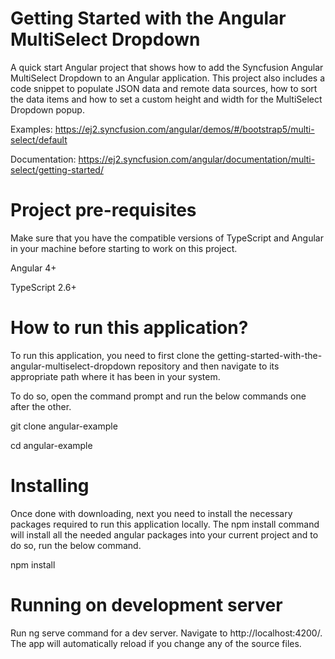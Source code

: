 # Getting Started with the Angular MultiSelect Dropdown

A quick start Angular project that shows how to add the Syncfusion Angular MultiSelect Dropdown to an Angular application. This project also includes a code snippet to populate JSON data and remote data sources, how to sort the data items and how to set a custom height and width for the MultiSelect Dropdown popup.

Examples: https://ej2.syncfusion.com/angular/demos/#/bootstrap5/multi-select/default 

Documentation: https://ej2.syncfusion.com/angular/documentation/multi-select/getting-started/ 

# Project pre-requisites

Make sure that you have the compatible versions of TypeScript and Angular in your machine before starting to work on this project.

Angular 4+

TypeScript 2.6+

# How to run this application?

To run this application, you need to first clone the getting-started-with-the-angular-multiselect-dropdown repository and then navigate to its appropriate path where it has been in your system.

To do so, open the command prompt and run the below commands one after the other.

git clone angular-example

cd angular-example

# Installing

Once done with downloading, next you need to install the necessary packages required to run this application locally. The npm install command will install all the needed angular packages into your current project and to do so, run the below command.

npm install

# Running on development server

Run ng serve command for a dev server. Navigate to http://localhost:4200/. The app will automatically reload if you change any of the source files.

